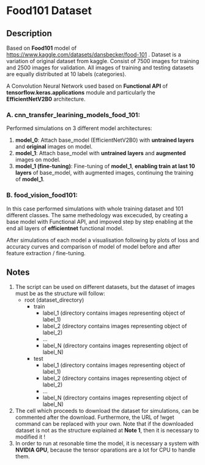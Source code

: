 # Food101 Dataset

## Description
Based on **Food101** model of https://www.kaggle.com/datasets/dansbecker/food-101 .
Dataset is a variation of original dataset from kaggle. Consist of 7500 images for training and 2500 images for validation.
All images of training and testing datasets are equally distributed at 10 labels (categories).

A Convolution Neural Network used based on **Functional API** of **tensorflow.keras.applications** module and particularly 
the **EfficientNetV2B0** architecture.

### A. cnn_transfer_learining_models_food_101:
Performed simulations on 3 different model architectures:
1. **model_0**: Attach base_model (EfficientNetV2B0) with **untrained layers** and **original** images on model.
2. **model_1**: Attach base_model with **untrained layers** and **augmented** images on model.
3. **model_1 (fine-tuning)**: Fine-tuning of **model_1**, **enabling train at last 10 layers** of base_model, with augmented images, continuing the training of **model_1**.

### B. food_vision_food101:
In this case performed simulations with whole training dataset and 101 different classes.
The same methedology was excecuded, by creating a base model with Functional API, and impoved step by step enabling at the end all layers of **efficientnet** functional model.

After simulations of each model a visualisation following by plots of loss and accuracy curves and comparison of model of model before and after feature extraction / fine-tuning.

## Notes
1. The script can be used on different datasets, but the dataset of images must be as the structure will follow:
   * root (dataset_directory)
     * train 
       * label_1 (directory contains images representing object of label_1)
       * label_2 (directory contains images representing object of label_2)
       * ...
       * label_N (directory contains images representing object of label_N)
     * test
       * label_1 (directory contains images representing object of label_1)
       * label_2 (directory contains images representing object of label_2)
       * ...
       * label_N (directory contains images representing object of label_N)
2. The cell which proceeds to download the dataset for simulations, can be commented after the download. Furthermore, the URL of !wget command can be replaced with your own. Note that if the downloaded dataset is not as the structure explained at **Note 1**, then it is necessary to modified it !
3. In order to run at resonable time the model, it is necessary a system with **NVIDIA GPU**, because the tensor oparations are a lot for CPU to handle them.


